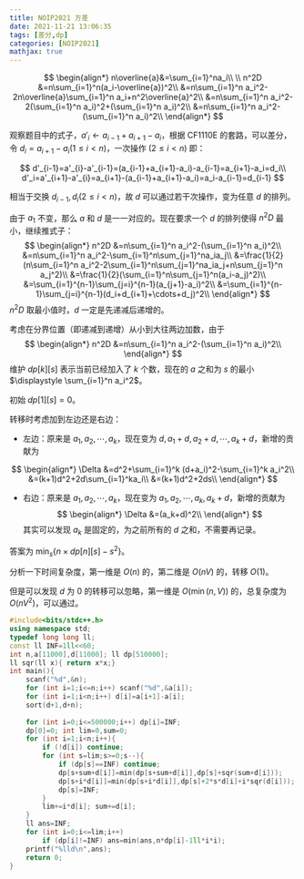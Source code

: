 ```yaml
---
title: NOIP2021 方差
date: 2021-11-21 13:06:35
tags: [差分,dp]
categories: [NOIP2021]
mathjax: true
---
```



$$
\begin{align*}
n\overline{a}&=\sum_{i=1}^na_i\\
\\
n^2D
&=n\sum_{i=1}^n(a_i-\overline{a})^2\\
&=n\sum_{i=1}^n a_i^2-2n\overline{a}\sum_{i=1}^n a_i+n^2\overline{a}^2\\
&=n\sum_{i=1}^n a_i^2-2(\sum_{i=1}^n a_i)^2+(\sum_{i=1}^n a_i)^2\\
&=n\sum_{i=1}^n a_i^2-(\sum_{i=1}^n a_i)^2\\
\end{align*}
$$


观察题目中的式子，$a'_i\leftarrow a_{i-1}+a_{i+1}-a_i$，根据 CF1110E 的套路，可以差分，令 $d_i=a_{i+1}-a_i(1\leq i\lt n)$，一次操作 $(2\leq i\lt n)$ 即：

$$
d'_{i-1}=a'_{i}-a'_{i-1}=(a_{i-1}+a_{i+1}-a_i)-a_{i-1}=a_{i+1}-a_i=d_i\\
d'_i=a'_{i+1}-a'_{i}=a_{i+1}-(a_{i-1}+a_{i+1}-a_i)=a_i-a_{i-1}=d_{i-1}
$$

相当于交换 $d_{i-1},d_i(2\leq i\lt n)$，故 $d$ 可以通过若干次操作，变为任意 $d$ 的排列。



由于 $a_1$ 不变，那么 $a$ 和 $d$ 是一一对应的。现在要求一个 $d$ 的排列使得 $n^2D$ 最小，继续推式子：
$$
\begin{align*}
n^2D
&=n\sum_{i=1}^n a_i^2-(\sum_{i=1}^n a_i)^2\\
&=n\sum_{i=1}^n a_i^2-\sum_{i=1}^n\sum_{j=1}^na_ia_j\\
&=\frac{1}{2}(n\sum_{i=1}^n a_i^2-2\sum_{i=1}^n\sum_{j=1}^na_ia_j+n\sum_{j=1}^n a_j^2)\\
&=\frac{1}{2}(\sum_{i=1}^n\sum_{j=1}^n(a_i-a_j)^2)\\
&=\sum_{i=1}^{n-1}\sum_{j=i}^{n-1}(a_{j+1}-a_i)^2\\
&=\sum_{i=1}^{n-1}\sum_{j=i}^{n-1}(d_i+d_{i+1}+\cdots+d_j)^2\\
\end{align*}
$$
$n^2D$ 取最小值时，$d$ 一定是先递减后递增的。



考虑在分界位置（即递减到递增）从小到大往两边加数，由于
$$
\begin{align*}
n^2D
&=n\sum_{i=1}^n a_i^2-(\sum_{i=1}^n a_i)^2\\
\end{align*}
$$
维护 $dp[k][s]$ 表示当前已经加入了 $k$ 个数，现在的 $a$ 之和为 $s$ 的最小 $\displaystyle \sum_{i=1}^n a_i^2$。

初始 $dp[1][s]=0$。

转移时考虑加到左边还是右边：

- 左边：原来是 $a_1,a_2,\cdots,a_k$，现在变为 $d,a_1+d,a_2+d,\cdots,a_k+d$，新增的贡献为

$$
\begin{align*}
\Delta
&=d^2+\sum_{i=1}^k (d+a_i)^2-\sum_{i=1}^k a_i^2\\
&=(k+1)d^2+2d\sum_{i=1}^ka_i\\
&=(k+1)d^2+2ds\\
\end{align*}
$$

- 右边：原来是 $a_1,a_2,\cdots,a_k$，现在变为 $a_1,a_2,\cdots,a_k,a_k+d$，新增的贡献为
  $$
  \begin{align*}
  \Delta
  &=(a_k+d)^2\\
  \end{align*}
  $$
  其实可以发现 $a_k$ 是固定的，为之前所有的 $d$ 之和，不需要再记录。



答案为 $\displaystyle \min_s\{n\times dp[n][s]-s^2\}$。



分析一下时间复杂度，第一维是 $O(n)$ 的，第二维是 $O(nV)$ 的，转移 $O(1)$。

但是可以发现 $d$ 为 $0$ 的转移可以忽略，第一维是 $O(\min(n,V))$ 的，总复杂度为 $O(nV^2)$，可以通过。



```cpp
#include<bits/stdc++.h>
using namespace std;
typedef long long ll;
const ll INF=1ll<<60;
int n,a[11000],d[11000]; ll dp[510000];
ll sqr(ll x){ return x*x;}
int main(){
	scanf("%d",&n);
	for (int i=1;i<=n;i++) scanf("%d",&a[i]);
	for (int i=1;i<n;i++) d[i]=a[i+1]-a[i];
	sort(d+1,d+n);
	
	for (int i=0;i<=500000;i++) dp[i]=INF;
	dp[0]=0; int lim=0,sum=0;
	for (int i=1;i<n;i++){
		if (!d[i]) continue;
		for (int s=lim;s>=0;s--){
			if (dp[s]==INF) continue;
			dp[s+sum+d[i]]=min(dp[s+sum+d[i]],dp[s]+sqr(sum+d[i]));
			dp[s+i*d[i]]=min(dp[s+i*d[i]],dp[s]+2*s*d[i]+i*sqr(d[i]));
			dp[s]=INF;
		}
		lim+=i*d[i]; sum+=d[i];
	}
	ll ans=INF;
	for (int i=0;i<=lim;i++)
		if (dp[i]!=INF) ans=min(ans,n*dp[i]-1ll*i*i);
	printf("%lld\n",ans);
	return 0;
}

```

